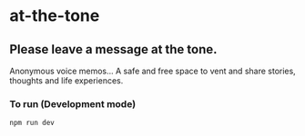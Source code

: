 # at-the-tone

## Please leave a message at the tone.

Anonymous voice memos... A safe and free space to vent and share stories, thoughts and life experiences.

### To run (Development mode)
`npm run dev`